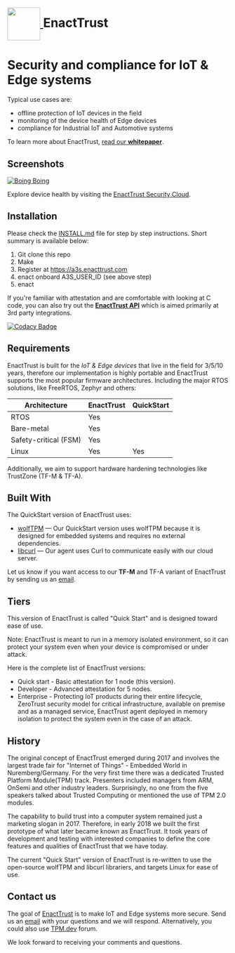<h1><a href="https://www.enacttrust.com/">
  <img src="https://blog.enacttrust.com/assets/images/logo/enact-logo.png" width="75px" style="vertical-align:middle" style="float:left">
</a>EnactTrust</h1> 

# Security and compliance for IoT & Edge systems

Typical use cases are:
- offline protection of IoT devices in the field
- monitoring of the device health of Edge devices
- compliance for Industrial IoT and Automotive systems

To learn more about EnactTrust, [read our **whitepaper**](https://enact-public.s3.eu-west-1.amazonaws.com/STMicroelectronics+-+EnactTrust+-+Whitepaper+-+Embedded+World+2022.pdf).

## Screenshots

<a href="https://www.enacttrust.com/ew2022"><img alt="Boing Boing" src="https://uploads-ssl.webflow.com/62ac647209e552092604784f/62af56eae7ad8f51ef298187_enact-dashboard-ew2022.png"></a>

Explore device health by visiting the [EnactTrust Security Cloud](https://a3s.enacttrust.com).

## Installation

Please check the [INSTALL.md](INSTALL.md) file for step by step instructions. Short summary is available below:

1. Git clone this repo
1. Make
1. Register at https://a3s.enacttrust.com 
1. enact onboard A3S_USER_ID (see above step)
1. enact

If you're familiar with attestation and are comfortable with looking at C code, you can also try out the [**EnactTrust API**](enact-api.c) which is aimed primarily at 3rd party integrations.

[![Codacy Badge](https://app.codacy.com/project/badge/Grade/6129df878b364f9ca7c09d72ffe852bf)](https://www.codacy.com/gh/EnactTrust/enact/dashboard?utm_source=github.com&amp;utm_medium=referral&amp;utm_content=EnactTrust/enact&amp;utm_campaign=Badge_Grade)

## Requirements

EnactTrust is built for the *IoT & Edge devices* that live in the field for 3/5/10 years, therefore our implementation is highly portable and EnactTrust supports the most popular firmware architectures. Including the major RTOS solutions, like FreeRTOS, Zephyr and others:

| Architecture          | EnactTrust   | QuickStart   |
| --------------------- | ------------ | ------------ |
| RTOS                  | Yes          |              |
| Bare-metal            | Yes          |              |
| Safety-critical (FSM) | Yes          |              |
| Linux                 | Yes          | Yes          |

Additionally, we aim to support hardware hardening technologies like TrustZone (TF-M & TF-A).

## Built With

The QuickStart version of EnactTrust uses:
- [wolfTPM](https://github.com/wolfssl/wolfTPM) &mdash; Our QuickStart version uses wolfTPM because it is designed for embedded systems and requires no external dependencies.
- [libcurl](https://github.com/curl/curl) &mdash; Our agent uses Curl to communicate easily with our cloud server.

Let us know if you want access to our **TF-M** and TF-A variant of EnactTrust by sending us an [email](mailto:info@enacttrust.com).

## Tiers

This version of EnactTrust is called "Quick Start" and is designed toward ease of use.

Note: EnactTrust is meant to run in a memory isolated environment, so it can protect your system even when your device is compromised or under attack.

Here is the complete list of EnactTrust versions:

- Quick start - Basic attestation for 1 node (this version).
- Developer - Advanced attestation for 5 nodes.
- Enterprise - Protecting IoT products during their entire lifecycle, ZeroTrust security model for critical infrastructure, available on premise and as a managed service, EnactTrust agent deployed in memory isolation to protect the system even in the case of an attack.

## History

The original concept of EnactTrust emerged during 2017 and involves the largest trade fair for "Internet of Things" - Embedded World in Nuremberg/Germany. For the very first time there was a dedicated Trusted Platform Module(TPM) track. Presenters included managers from ARM, OnSemi and other industry leaders. Surprisingly, no one from the five speakers talked about Trusted Computing or mentioned the use of TPM 2.0 modules.

The capability to build trust into a computer system remained just a marketing slogan in 2017. Therefore, in early 2018 we built the first prototype of what later became known as EnactTrust. It took years of development and testing with interested companies to define the core features and qualities of EnactTrust that we have today.

The current "Quick Start" version of EnactTrust is re-written to use the open-source wolfTPM and libcurl librariers, and targets Linux for ease of use.

## Contact us

The goal of [EnactTrust](https://www.enacttrust.com "EnactTrust website") is to make IoT and Edge systems more secure. Send us an [email](mailto:support@enacttrust.com "contact us over email") with your questions and we will respond. Alternatively, you could also use [TPM.dev](https://www.tpm.dev "TPM.dev community forum") forum. 

We look forward to receiving your comments and questions.
